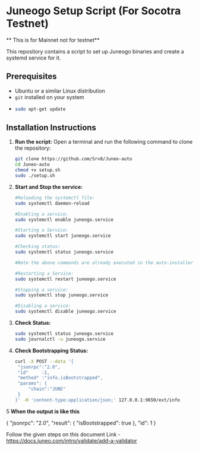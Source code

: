 # Juneogo Setup Script (For Socotra Testnet) 
** This is for Mainnet not for testnet**

This repository contains a script to set up Juneogo binaries and create a systemd service for it.

## Prerequisites

- Ubuntu or a similar Linux distribution
- `git` installed on your system
- ```bash
  sudo apt-get update

## Installation Instructions

1. **Run the script:**
   Open a terminal and run the following command to clone the repository:
   ```bash
   git clone https://github.com/Srv8/Juneo-auto
   cd Juneo-auto
   chmod +x setup.sh
   sudo ./setup.sh

2. **Start and Stop the service:**
   ```bash
   #Reloading the systemctl file:
   sudo systemctl daemon-reload

   #Enabling a service:
   sudo systemctl enable juneogo.service

   #Starting a Service:
   sudo systemctl start juneogo.service

   #Checking status:
   sudo systemctl status juneogo.service

   #Note the above commands are already executed in the auto-installer, this is noted for future uses.

   #Restarting a Service:
   sudo systemctl restart juneogo.service

   #Stopping a service:
   sudo systemctl stop juneogo.service

   #Disabling a service:
   sudo systemctl disable juneogo.service

3. **Check Status:**
   ```bash
   sudo systemctl status juneogo.service
   sudo journalctl -u juneogo.service

4. **Check Bootstrapping Status:**
   ```bash
   curl -X POST --data '{
    "jsonrpc":"2.0",
    "id"     :1,
    "method" :"info.isBootstrapped",
    "params": {
        "chain":"JUNE"
    }
   }' -H 'content-type:application/json;' 127.0.0.1:9650/ext/info

5 **When the output is like this**

   {
     "jsonrpc": "2.0",
     "result": {
       "isBootstrapped": true
     },
     "id": 1
   }

Follow the given steps on this document
Link - https://docs.juneo.com/intro/validate/add-a-validator
   


